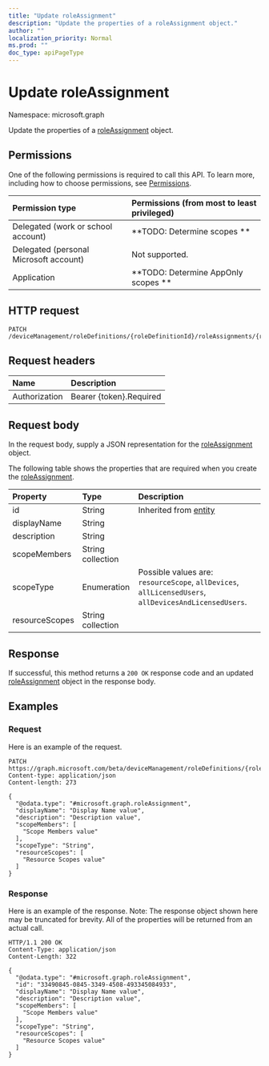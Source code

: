 ```yaml
---
title: "Update roleAssignment"
description: "Update the properties of a roleAssignment object."
author: ""
localization_priority: Normal
ms.prod: ""
doc_type: apiPageType
---
```


# Update roleAssignment

Namespace: microsoft.graph

Update the properties of a [roleAssignment](../resources/roleassignment.md) object.

## Permissions
One of the following permissions is required to call this API. To learn more, including how to choose permissions, see [Permissions](/concepts/permissions-reference.md).

|Permission type|Permissions (from most to least privileged)|
|:---|:---|
|Delegated (work or school account)|**TODO: Determine scopes **|
|Delegated (personal Microsoft account)|Not supported.|
|Application|**TODO: Determine AppOnly scopes **|

## HTTP request
<!-- {
  "blockType": "ignored"
}
-->
``` http
PATCH /deviceManagement/roleDefinitions/{roleDefinitionId}/roleAssignments/{roleAssignmentId}
```

## Request headers
|Name|Description|
|:---|:---|
|Authorization|Bearer {token}.Required|

## Request body
In the request body, supply a JSON representation for the [roleAssignment](../resources/roleassignment.md) object.

The following table shows the properties that are required when you create the [roleAssignment](../resources/roleassignment.md).

|Property|Type|Description|
|:---|:---|:---|
|id|String| Inherited from [entity](../resources/entity.md)|
|displayName|String||
|description|String||
|scopeMembers|String collection||
|scopeType|Enumeration| Possible values are: `resourceScope`, `allDevices`, `allLicensedUsers`, `allDevicesAndLicensedUsers`.|
|resourceScopes|String collection||



## Response
If successful, this method returns a `200 OK` response code and an updated [roleAssignment](../resources/roleassignment.md) object in the response body.

## Examples

### Request
Here is an example of the request.
<!-- {
  "blockType": "request",
  "name": "update_roleassignment"
}
-->
``` http
PATCH https://graph.microsoft.com/beta/deviceManagement/roleDefinitions/{roleDefinitionId}/roleAssignments/{roleAssignmentId}
Content-type: application/json
Content-length: 273

{
  "@odata.type": "#microsoft.graph.roleAssignment",
  "displayName": "Display Name value",
  "description": "Description value",
  "scopeMembers": [
    "Scope Members value"
  ],
  "scopeType": "String",
  "resourceScopes": [
    "Resource Scopes value"
  ]
}
```

### Response
Here is an example of the response. Note: The response object shown here may be truncated for brevity. All of the properties will be returned from an actual call.
<!-- {
  "blockType": "response",
  "truncated": true
}
-->
``` http
HTTP/1.1 200 OK
Content-Type: application/json
Content-Length: 322

{
  "@odata.type": "#microsoft.graph.roleAssignment",
  "id": "33490845-0845-3349-4508-493345084933",
  "displayName": "Display Name value",
  "description": "Description value",
  "scopeMembers": [
    "Scope Members value"
  ],
  "scopeType": "String",
  "resourceScopes": [
    "Resource Scopes value"
  ]
}
```

